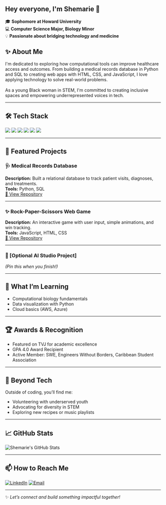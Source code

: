 ## Hey everyone, I'm Shemarie 👋

<!--
**shemarieirons/shemarieirons** is a ✨ _special_ ✨ repository because its `README.md` (this file) appears on your GitHub profile.

Here are some ideas to get you started:

- 🔭 I’m currently working on ...
- 🌱 I’m currently learning ...
- 👯 I’m looking to collaborate on ...
- 🤔 I’m looking for help with ...
- 💬 Ask me about ...
- 📫 How to reach me: ...
- 😄 Pronouns: ...
- ⚡ Fun fact: ...
-->

🎓 **Sophomore at Howard University**  
💻 **Computer Science Major, Biology Minor**  
💡 **Passionate about bridging technology and medicine**

## ✨ About Me
I'm dedicated to exploring how computational tools can improve healthcare access and outcomes. From building a medical records database in Python and SQL to creating web apps with HTML, CSS, and JavaScript, I love applying technology to solve real-world problems.  
<br>
As a young Black woman in STEM, I'm committed to creating inclusive spaces and empowering underrepresented voices in tech.

---

## 🛠 Tech Stack
<p>
  <img src="https://img.shields.io/badge/Python-3776AB?style=for-the-badge&logo=python&logoColor=white"/>
  <img src="https://img.shields.io/badge/C++-00599C?style=for-the-badge&logo=cplusplus&logoColor=white"/>
  <img src="https://img.shields.io/badge/SQL-4479A1?style=for-the-badge&logo=postgresql&logoColor=white"/>
  <img src="https://img.shields.io/badge/JavaScript-F7DF1E?style=for-the-badge&logo=javascript&logoColor=black"/>
  <img src="https://img.shields.io/badge/HTML-E34F26?style=for-the-badge&logo=html5&logoColor=white"/>
  <img src="https://img.shields.io/badge/CSS-1572B6?style=for-the-badge&logo=css3&logoColor=white"/>
</p>

---

## 🚀 Featured Projects

### 🩺 Medical Records Database
**Description:** Built a relational database to track patient visits, diagnoses, and treatments.  
**Tools:** Python, SQL  
[🔗 View Repository](#)

---

### ✨ Rock-Paper-Scissors Web Game
**Description:** An interactive game with user input, simple animations, and win tracking.  
**Tools:** JavaScript, HTML, CSS  
[🔗 View Repository](#)

---

### 🧠 [Optional AI Studio Project]
*(Pin this when you finish!)*

---

## 🌱 What I’m Learning
- Computational biology fundamentals
- Data visualization with Python
- Cloud basics (AWS, Azure)

---

## 🏆 Awards & Recognition
- Featured on TVJ for academic excellence
- GPA 4.0 Award Recipient
- Active Member: SWE, Engineers Without Borders, Caribbean Student Association

---

## 🌈 Beyond Tech
Outside of coding, you’ll find me:
- Volunteering with underserved youth
- Advocating for diversity in STEM
- Exploring new recipes or music playlists

---

## 📈 GitHub Stats
![Shemarie's GitHub Stats](https://github-readme-stats.vercel.app/api?username=your-github-username&show_icons=true&theme=default)

---

## 📫 How to Reach Me
[![LinkedIn](https://img.shields.io/badge/LinkedIn-Connect-blue?logo=linkedin&style=flat)](https://linkedin.com/in/your-link)
[![Email](https://img.shields.io/badge/Email-Contact-red?logo=gmail&style=flat)](mailto:your-email@example.com)

---

✨ *Let’s connect and build something impactful together!*
